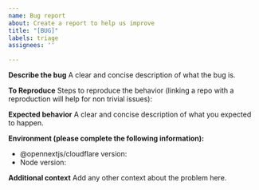 ```yaml
---
name: Bug report
about: Create a report to help us improve
title: "[BUG]"
labels: triage
assignees: ''

---
```


**Describe the bug**
A clear and concise description of what the bug is.

**To Reproduce**
Steps to reproduce the behavior (linking a repo with a reproduction will help for non trivial issues):

**Expected behavior**
A clear and concise description of what you expected to happen.

**Environment (please complete the following information):**
 - @opennextjs/cloudflare version: 
 - Node version:

**Additional context**
Add any other context about the problem here.
